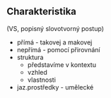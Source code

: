 ## Charakteristika
(VS, popisný slovotvorný postup)
- přímá - takovej a makovej
- nepřímá - pomocí přirovnání
- struktura
  - představíme v kontextu
  - vzhled
  - vlastnosti
- jaz.prostředky - umělecké

